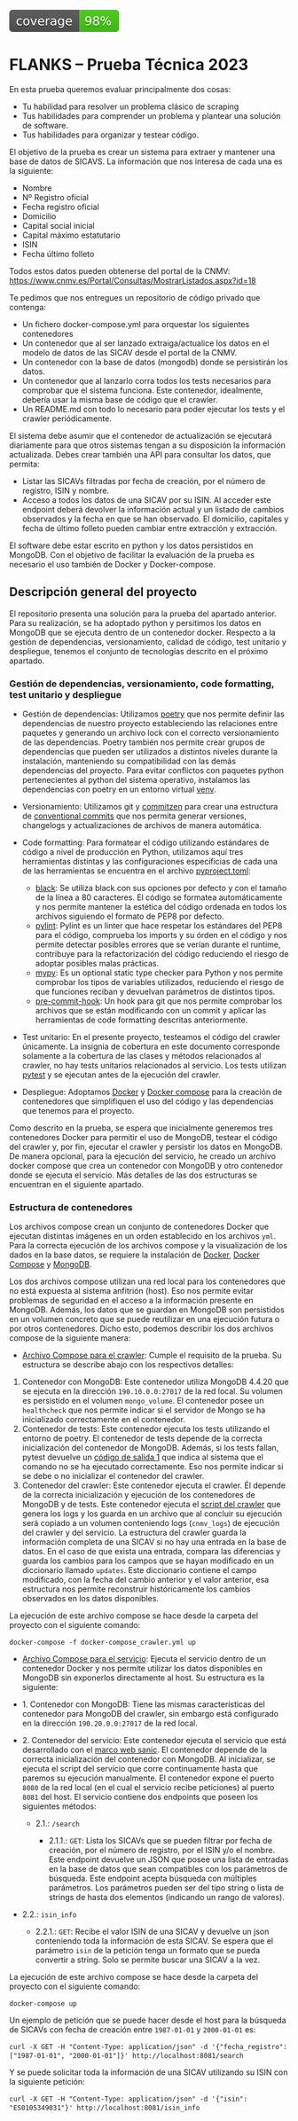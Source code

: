 [![cov](https://github.com/joseilberto/flanks-challenge/blob/main/coverage.svg)](https://github.com/joseilberto/flanks-challenge/actions)

# FLANKS – Prueba Técnica 2023

En esta prueba queremos evaluar principalmente dos cosas:

- Tu habilidad para resolver un problema clásico de scraping
- Tus habilidades para comprender un problema y plantear una solución de software.
- Tus habilidades para organizar y testear código.

El objetivo de la prueba es crear un sistema para extraer y mantener una base de datos de
SICAVS. La información que nos interesa de cada una es la siguiente:

- Nombre
- Nº Registro oficial
- Fecha registro oficial
- Domicilio
- Capital social inicial
- Capital máximo estatutario
- ISIN
- Fecha último folleto

Todos estos datos pueden obtenerse del portal de la CNMV:
[<https://www.cnmv.es/Portal/Consultas/MostrarListados.aspx?id=18>](<https://www.cnmv.es/Portal/Consultas/MostrarListados.aspx?id=18>)

Te pedimos que nos entregues un repositorio de código privado que contenga:

- Un fichero docker-compose.yml para orquestar los siguientes contenedores
- Un contenedor que al ser lanzado extraiga/actualice los datos en el modelo de datos de las SICAV desde el portal de la CNMV.
- Un contenedor con la base de datos (mongodb) donde se persistirán los datos.
- Un contenedor que al lanzarlo corra todos los tests necesarios para comprobar que el sistema funciona. Este contenedor, idealmente, debería usar la misma base de código que el crawler.
- Un README.md con todo lo necesario para poder ejecutar los tests y el crawler periódicamente.

El sistema debe asumir que el contenedor de actualización se ejecutará diariamente para que otros sistemas tengan a su disposición la información actualizada. Debes crear también una API para consultar los datos, que permita:

- Listar las SICAVs filtradas por fecha de creación, por el número de registro, ISIN y nombre.
- Acceso a todos los datos de una SICAV por su ISIN. Al acceder este endpoint deberá devolver la información actual y un listado de cambios observados y la fecha en que se han observado. El domicilio, capitales y fecha de último folleto pueden cambiar entre extracción y extracción.

El software debe estar escrito en python y los datos persistidos en MongoDB. Con el objetivo de facilitar la evaluación de la prueba es necesario el uso también de Docker y Docker-compose.

## Descripción general del proyecto

El repositorio presenta una solución para la prueba del apartado anterior. Para su realización, se ha adoptado python y persitimos los datos en MongoDB que se ejecuta dentro de un contenedor docker. Respecto a la gestión de dependencias, versionamiento, calidad de código, test unitario y despliegue, tenemos el conjunto de tecnologías descrito en el próximo apartado.

### Gestión de dependencias, versionamiento, code formatting, test unitario y despliegue

- Gestión de dependencias: Utilizamos [poetry](https://python-poetry.org/) que nos permite definir las dependencias de nuestro proyecto estableciendo las relaciones entre paquetes y generando un archivo lock con el correcto versionamiento de las dependencias. Poetry también nos permite crear grupos de dependencias que pueden ser utilizados a distintos niveles durante la instalación, manteniendo su compatibilidad con las demás dependencias del proyecto. Para evitar conflictos con paquetes python pertenecientes al python del sistema operativo, instalamos las dependencias con poetry en un entorno virtual [venv](https://docs.python.org/3/library/venv.html).

- Versionamiento: Utilizamos git y [commitzen](https://commitizen-tools.github.io/commitizen/) para crear una estructura de [conventional commits](https://www.conventionalcommits.org/en/v1.0.0/) que nos permita generar versiones, changelogs y actualizaciones de archivos de manera automática.

- Code formatting: Para formatear el código utilizando estándares de código a nivel de producción en Python, utilizamos aquí tres herramientas distintas y las configuraciones específicias de cada una de las herramientas se encuentra en el archivo [pyproject.toml](https://github.com/joseilberto/flanks-challenge/blob/main/pyproject.toml):
  - [black](https://black.readthedocs.io/en/stable/): Se utiliza black con sus opciones por defecto y con el tamaño de la línea a 80 caracteres. El código se formatea automáticamente y nos permite mantener la estética del código ordenada en todos los archivos siguiendo el formato de PEP8 por defecto.
  - [pylint](https://www.pylint.org/): Pylint es un linter que hace respetar los estándares del PEP8 para el código, comprueba los imports y su órden en el código y nos permite detectar posibles errores que se verían durante el runtime, contribuye para la refactorización del código reduciendo el riesgo de adoptar posibles malas prácticas.
  - [mypy](https://mypy-lang.org/): Es un optional static type checker para Python y nos permite comprobar los tipos de variables utilizados, reduciendo el riesgo de que funciones reciban y devuelvan parámetros de distintos tipos.
  - [pre-commit-hook](https://pre-commit.com/): Un hook para git que nos permite comprobar los archivos que se están modificando con un commit y aplicar las herramientas de code formatting descritas anteriormente.

- Test unitario: En el presente proyecto, testeamos el código del crawler únicamente. La insignia de cobertura en este documento corresponde solamente a la cobertura de las clases y métodos relacionados al crawler, no hay tests unitarios relacionados al servicio. Los tests utilizan [pytest](https://docs.pytest.org/en/7.4.x/) y se ejecutan antes de la ejecución del crawler.

- Despliegue: Adoptamos [Docker](https://www.docker.com/) y [Docker compose](https://docs.docker.com/compose/) para la creación de contenedores que simplifiquen el uso del código y las dependencias que tenemos para el proyecto.

Como descrito en la prueba, se espera que inicialmente generemos tres contenedores Docker para permitir el uso de MongoDB, testear el código del crawler y, por fin, ejecutar el crawler y persistir los datos en MongoDB. De manera opcional, para la ejecución del servicio, he creado un archivo docker compose que crea un contenedor con MongoDB y otro contenedor donde se ejecuta el servicio. Más detalles de las dos estructuras se encuentran en el siguiente apartado.

### Estructura de contenedores

Los archivos compose crean un conjunto de contenedores Docker que ejecutan distintas imágenes en un orden establecido en los archivos `yml`. Para la correcta ejecución de los archivos compose y la visualización de los dados en la base datos, se requiere la instalación de [Docker](https://docs.docker.com/engine/install/), [Docker Compose](https://docs.docker.com/compose/install/) y [MongoDB](https://www.mongodb.com/docs/manual/installation/).

Los dos archivos compose utilizan una red local para los contenedores que no está expuesta al sistema anfitrión (host). Eso nos permite evitar problemas de seguridad en el acceso a la información presente en MongoDB. Además, los datos que se guardan en MongoDB son persistidos en un volumen concreto que se puede reutilizar en una ejecución futura o por otros contenedores. Dicho esto, podemos describir los dos archivos compose de la siguiente manera:

- [Archivo Compose para el crawler](https://github.com/joseilberto/flanks-challenge/blob/main/docker-compose_crawler.yml): Cumple el requisito de la prueba. Su estructura se describe abajo con los respectivos detalles:

1. Contenedor con MongoDB: Este contenedor utiliza MongoDB 4.4.20 que se ejecuta en la dirección `190.10.0.0:27017` de la red local. Su volumen es persistido en el volumen `mongo_volume`. El contenedor posee un `healthcheck` que nos permite indicar si el servidor de Mongo se ha inicializado correctamente en el contenedor.
2. Contenedor de tests: Este contenedor ejecuta los tests utilizando el entorno de poetry. El contenedor de tests depende de la correcta inicialización del contenedor de MongoDB. Además, si los tests fallan, pytest devuelve un [código de salida 1](https://docs.pytest.org/en/7.1.x/reference/exit-codes.html) que indica al sistema que el comando no se ha ejecutado correctamente. Eso nos permite indicar si se debe o no inicializar el contenedor del crawler.
3. Contenedor del crawler: Este contenedor ejecuta el crawler. Él depende de la correcta inicialización y ejecución de los contenedores de MongoDB y de tests. Este contenedor ejecuta el [script del crawler](https://github.com/joseilberto/flanks-challenge/blob/main/src/run_cnmv_crawler.py) que genera los logs y los guarda en un archivo que al concluir su ejecución será copiado a un volumen conteniendo logs (`cnmv_logs`) de ejecución del crawler y del servicio. La estructura del crawler guarda la información completa de una SICAV si no hay una entrada en la base de datos. En el caso de que exista una entrada, compara las diferencias y guarda los cambios para los campos que se hayan modificado en un diccionario llamado `updates`. Este diccionario contiene el campo modificado, con la fecha del cambio anterior y el valor anterior, esa estructura nos permite reconstruir históricamente los cambios observados en los datos disponibles.

La ejecución de este archivo compose se hace desde la carpeta del proyecto con el siguiente comando:

```console
docker-compose -f docker-compose_crawler.yml up
```

- [Archivo Compose para el servicio](https://github.com/joseilberto/flanks-challenge/blob/main/docker-compose.yml): Ejecuta el servicio dentro de un contenedor Docker y nos permite utilizar los datos disponibles en MongoDB sin exponerlos directamente al host. Su estructura es la siguiente:

- 1\. Contenedor con MongoDB: Tiene las mismas características del contenedor para MongoDB del crawler, sin embargo está configurado en la dirección `190.20.0.0:27017` de la red local.
- 2\. Contenedor del servicio: Este contenedor ejecuta el servicio que está desarrollado con el [marco web sanic](https://sanic.dev/en/guide/). El contenedor depende de la correcta inicialización del contenedor con MongoDB. Al inicializar, se ejecuta el script del servicio que corre continuamente hasta que paremos su ejecución manualmente. El contenedor expone el puerto `8080` de la red local (en el cual el servicio recibe peticiones) al puerto `8081` del host. El servicio contiene dos endpoints que poseen los siguientes métodos:

  - 2.1\.: `/search`

    - 2.1.1\.: `GET`: Lista los SICAVs que se pueden filtrar por fecha de creación, por el número de registro, por el ISIN y/o el nombre. Este endpoint devuelve un JSON que posee una lista de entradas en la base de datos que sean compatibles con los parámetros de búsqueda. Este endpoint acepta búsqueda con múltiples parámetros. Los parámetros pueden ser del tipo string o lista de strings de hasta dos elementos (indicando un rango de valores).

- 2.2\.: `isin_info`

  - 2.2.1\.: `GET`: Recibe el valor ISIN de una SICAV y devuelve un json conteniendo toda la información de esta SICAV. Se espera que el parámetro `isin` de la petición tenga un formato que se pueda convertir a string. Solo se permite buscar una SICAV a la vez.

La ejecución de este archivo compose se hace desde la carpeta del proyecto con el siguiente comando:

```console
docker-compose up
```

Un ejemplo de petición que se puede hacer desde el host para la búsqueda de SICAVs con fecha de creación entre `1987-01-01` y `2000-01-01` es:

```console
curl -X GET -H "Content-Type: application/json" -d '{"fecha_registro": ["1987-01-01", "2000-01-01"]}' http://localhost:8081/search
```

Y se puede solicitar toda la información de una SICAV utilizando su ISIN con la siguiente petición:

```console
curl -X GET -H "Content-Type: application/json" -d '{"isin": "ES0105349031"}' http://localhost:8081/isin_info
```
